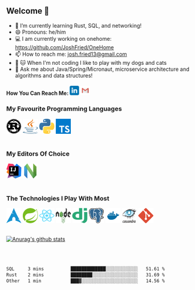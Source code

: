 
## Welcome 👋

- 🌱 I’m currently learning Rust, SQL, and networking!
- 😄 Pronouns: he/him
- :computer: I am currently working on onehome: https://github.com/JoshFried/OneHome
- 📫 How to reach me: josh.fried13@gmail.com
- :dog: :cat: When I'm not coding I like to play with my dogs and cats
- 💬 Ask me about Java/Spring/Micronaut, microservice architecture and algorithms and data structures!
<!-- Actual text -->
#### How You Can Reach Me: <a href="https://www.linkedin.com/in/josh-fried/" title="linkedin"><img src="icons/linkedin.svg" width="25px" height="25px"/></a>&nbsp;<a href="mailto:josh.fried13@gmail.com" title="gmail"><img src="icons/gmail.svg" width="25px" height="25px"/></a>

### My Favourite Programming Languages
<a title="rust"><img src="icons/rust.svg" width="40px" height="40px"/></a>
<a title="java"><img src="icons/java-14.svg" width="40px" height="40px"/></a>
<a title="python"><img src="icons/python-5.svg" width="40px" height="40px"/></a>
<a title="typescript"><img src="icons/typescript.svg" width="40px" height="40px"/></a>
<br/><br/>

### My Editors Of Choice
<a title="intellij"><img src="icons/intellij-idea-1.svg" width="40px" height="40px"/></a>
<a title="neovim"><img src="icons/neovimio-icon.svg" width="40px" height="40px"/></a>
<br/><br/>

### The Technologies I Play With Most
<a title="arch"><img src="icons/arch.svg" width="40px" height="40px"/></a>
<a title="spring"><img src="icons/spring-3.svg" width="40px" height="40px"/></a>
<a title="react"><img src="icons/react-2.svg" width="40px" height="40px"/></a>
<a title="node"><img src="icons/Node.js_logo.svg" width="40px" height="40px"/></a>
<a title="django"><img src="icons/django.svg" width="40px" height="40px"/></a>
<a title="postgres"><img src="icons/postgresql-icon.svg" width="40px" height="40px"/></a>
<a title="docker"><img src="icons/docker.svg" width="40px" height="40px"/></a>
<a title="cassandra"><img src="icons/Cassandra_logo.svg" width="40px" height="40px"/></a>
<a title="git"><img src="icons/git-icon.svg" width="40px" height="40px"/></a>
<br/><br/>


[![Anurag's github stats](https://github-readme-stats.vercel.app/api?username=joshfried&count_private=True&show_icons=true&theme=dark)](https://github.com/joshfried)

<br/><br/>


<!--START_SECTION:waka-->
```text
SQL     3 mins          █████████████░░░░░░░░░░░░   51.61 % 
Rust    2 mins          ████████░░░░░░░░░░░░░░░░░   31.69 % 
Other   1 min           ███▓░░░░░░░░░░░░░░░░░░░░░   14.56 % 
```
<!--END_SECTION:waka-->

